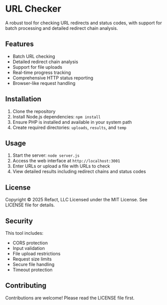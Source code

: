 # URL Checker

A robust tool for checking URL redirects and status codes, with support for batch processing and detailed redirect chain analysis.

## Features

- Batch URL checking
- Detailed redirect chain analysis
- Support for file uploads
- Real-time progress tracking
- Comprehensive HTTP status reporting
- Browser-like request handling

## Installation

1. Clone the repository
2. Install Node.js dependencies: `npm install`
3. Ensure PHP is installed and available in your system path
4. Create required directories: `uploads`, `results`, and `temp`

## Usage

1. Start the server: `node server.js`
2. Access the web interface at `http://localhost:3001`
3. Enter URLs or upload a file with URLs to check
4. View detailed results including redirect chains and status codes

## License

Copyright © 2025 Refact, LLC
Licensed under the MIT License. See LICENSE file for details.

## Security

This tool includes:
- CORS protection
- Input validation
- File upload restrictions
- Request size limits
- Secure file handling
- Timeout protection

## Contributing

Contributions are welcome! Please read the LICENSE file first. 
